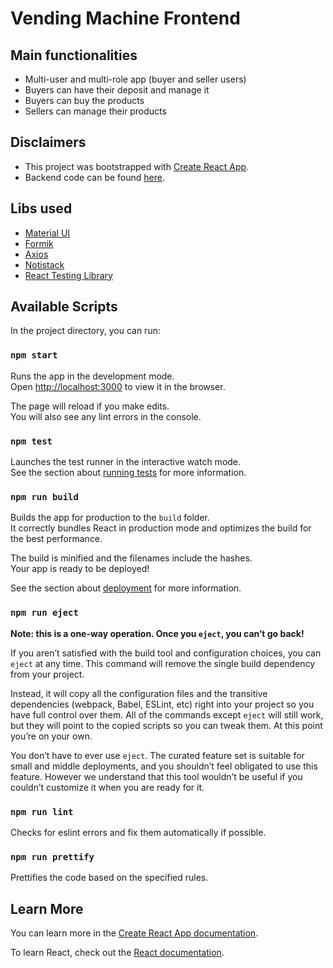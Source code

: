 # Vending Machine Frontend

## Main functionalities

- Multi-user and multi-role app (buyer and seller users)
- Buyers can have their deposit and manage it
- Buyers can buy the products
- Sellers can manage their products

## Disclaimers

- This project was bootstrapped with [Create React App](https://github.com/facebook/create-react-app).
- Backend code can be found [here](https://github.com/Jasha/vending-machine-api).

## Libs used

- [Material UI](https://mui.com/getting-started/installation/)
- [Formik](https://formik.org/docs/overview)
- [Axios](https://axios-http.com/docs/intro)
- [Notistack](https://iamhosseindhv.com/notistack)
- [React Testing Library](https://testing-library.com/docs/react-testing-library/intro/)

## Available Scripts

In the project directory, you can run:

### `npm start`

Runs the app in the development mode.\
Open [http://localhost:3000](http://localhost:3000) to view it in the browser.

The page will reload if you make edits.\
You will also see any lint errors in the console.

### `npm test`

Launches the test runner in the interactive watch mode.\
See the section about [running tests](https://facebook.github.io/create-react-app/docs/running-tests) for more information.

### `npm run build`

Builds the app for production to the `build` folder.\
It correctly bundles React in production mode and optimizes the build for the best performance.

The build is minified and the filenames include the hashes.\
Your app is ready to be deployed!

See the section about [deployment](https://facebook.github.io/create-react-app/docs/deployment) for more information.

### `npm run eject`

**Note: this is a one-way operation. Once you `eject`, you can’t go back!**

If you aren’t satisfied with the build tool and configuration choices, you can `eject` at any time. This command will remove the single build dependency from your project.

Instead, it will copy all the configuration files and the transitive dependencies (webpack, Babel, ESLint, etc) right into your project so you have full control over them. All of the commands except `eject` will still work, but they will point to the copied scripts so you can tweak them. At this point you’re on your own.

You don’t have to ever use `eject`. The curated feature set is suitable for small and middle deployments, and you shouldn’t feel obligated to use this feature. However we understand that this tool wouldn’t be useful if you couldn’t customize it when you are ready for it.

### `npm run lint`

Checks for eslint errors and fix them automatically if possible.

### `npm run prettify`

Prettifies the code based on the specified rules.

## Learn More

You can learn more in the [Create React App documentation](https://facebook.github.io/create-react-app/docs/getting-started).

To learn React, check out the [React documentation](https://reactjs.org/).
